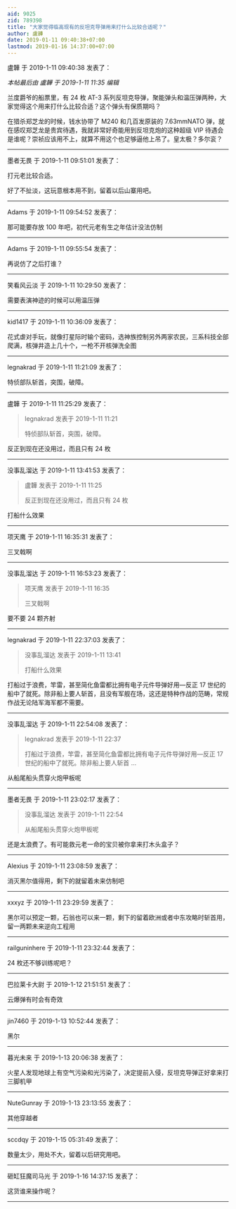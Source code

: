 ```yaml
---
aid: 9025
zid: 789398
title: "大家觉得临高现有的反坦克导弹用来打什么比较合适呢？"
author: 盧韡
date: 2019-01-11 09:40:38+07:00
lastmod: 2019-01-16 14:37:00+07:00
---
```


盧韡 于 2019-1-11 09:40:38 发表了：

_本帖最后由 盧韡 于 2019-1-11 11:35 编辑_

兰度爵爷的船票里，有 24 枚 AT-3 系列反坦克导弹，聚能弹头和温压弹两种，大家觉得这个用来打什么比较合适？这个弹头有保质期吗？

在猎杀郑芝龙的时候，钱水协带了 M240 和几百发原装的 7.63mmNATO 弹，就在感叹郑芝龙是贵宾待遇，我就非常好奇能用到反坦克炮的这种超级 VIP 待遇会是谁呢？崇祯应该用不上，就算不用这个也足够逼他上吊了。皇太极？多尔衮？

---

墨者无畏 于 2019-1-11 09:51:01 发表了：

打元老比较合适。

好了不扯淡，这玩意根本用不到，留着以后山寨用吧。

---

Adams 于 2019-1-11 09:54:52 发表了：

那可能要存放 100 年吧，初代元老有生之年估计没法仿制

---

Adams 于 2019-1-11 09:55:54 发表了：

再说仿了之后打谁？

---

笑看风云淡 于 2019-1-11 10:29:50 发表了：

需要表演神迹的时候可以用温压弹

---

kid1417 于 2019-1-11 10:36:09 发表了：

花式虐对手玩，就像打星际时输个密码，选神族控制另外两家农民，三系科技全部爬满，核弹井造上几十个，一枪不开核弹洗全图

---

legnakrad 于 2019-1-11 11:21:09 发表了：

特侦部队斩首，突围，破障。

---

盧韡 于 2019-1-11 11:25:29 发表了：

> legnakrad 发表于 2019-1-11 11:21
>
> 特侦部队斩首，突围，破障。

反正到现在还没用过，而且只有 24 枚

---

没事乱溜达 于 2019-1-11 13:41:53 发表了：

> 盧韡 发表于 2019-1-11 11:25
>
> 反正到现在还没用过，而且只有 24 枚

打船什么效果

---

项天鹰 于 2019-1-11 16:35:31 发表了：

三叉戟啊

---

没事乱溜达 于 2019-1-11 16:53:23 发表了：

> 项天鹰 发表于 2019-1-11 16:35
>
> 三叉戟啊

要不要 24 颗齐射

---

legnakrad 于 2019-1-11 22:37:03 发表了：

> 没事乱溜达 发表于 2019-1-11 13:41
>
> 打船什么效果

打船过于浪费，竿雷，甚至简化鱼雷都比拥有电子元件导弹好用—反正 17 世纪的船中了就死。除非船上要人斩首，且没有军舰在场，这还是特种作战的范畴，常规作战无论陆军海军都不需要。

---

没事乱溜达 于 2019-1-11 22:54:08 发表了：

> legnakrad 发表于 2019-1-11 22:37
>
> 打船过于浪费，竿雷，甚至简化鱼雷都比拥有电子元件导弹好用—反正 17 世纪的船中了就死。除非船上要人斩首 ...

从船尾船头贯穿火炮甲板呢

---

墨者无畏 于 2019-1-11 23:02:17 发表了：

> 没事乱溜达 发表于 2019-1-11 22:54
>
> 从船尾船头贯穿火炮甲板呢

还是太浪费了。有可能救元老一命的宝贝被你拿来打木头盒子？

---

Alexius 于 2019-1-11 23:08:59 发表了：

消灭黑尔值得用，剩下的就留着未来仿制吧

---

xxxyz 于 2019-1-11 23:29:59 发表了：

黑尔可以预定一颗，石翁也可以来一颗，剩下的留着欧洲或者中东攻略时斩首用，留一两颗未来逆向工程用

---

railguninhere 于 2019-1-11 23:32:44 发表了：

24 枚还不够训练呢吧？

---

巴拉莱卡大尉 于 2019-1-12 21:51:51 发表了：

云爆弹有时会有奇效

---

jin7460 于 2019-1-13 10:52:44 发表了：

黑尔

---

暮光未来 于 2019-1-13 20:06:38 发表了：

火星人发现地球上有空气污染和光污染了，决定提前入侵，反坦克导弹正好拿来打三脚机甲

---

NuteGunray 于 2019-1-13 23:13:55 发表了：

其他穿越者

---

sccdqy 于 2019-1-15 05:31:49 发表了：

数量太少，用处不大，留着以后研究用吧。

---

砸缸狂魔司马光 于 2019-1-16 14:37:15 发表了：

这货谁来操作呢？

---
